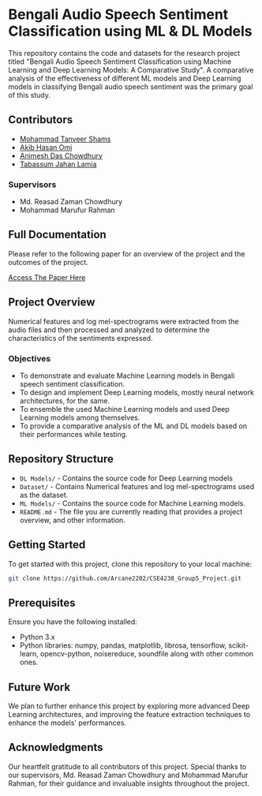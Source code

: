 # Bengali Audio Speech Sentiment Classification using ML & DL Models

This repository contains the code and datasets for the research project titled "Bengali Audio Speech Sentiment Classification using Machine Learning and Deep Learning Models: A Comparative Study". A comparative analysis of the effectiveness of different ML models and Deep Learning models in classifying Bengali audio speech sentiment was the primary goal of this study.

## Contributors
- [Mohammad Tanveer Shams](https://github.com/Arcane2202)
- [Akib Hasan Omi](https://github.com/MDAkibHasan)
- [Animesh Das Chowdhury](https://github.com/T1RTHO)
- [Tabassum Jahan Lamia](https://github.com/TabassumJahanLamia)

### Supervisors
- Md. Reasad Zaman Chowdhury
- Mohammad Marufur Rahman

## Full Documentation

Please refer to the following paper for an overview of the project and the outcomes of the project.

[Access The Paper Here](#)


## Project Overview

Numerical features and log mel-spectrograms were extracted from the audio files and then processed and analyzed to determine the characteristics of the sentiments expressed.

### Objectives
- To demonstrate and evaluate Machine Learning models in Bengali speech sentiment classification.
- To design and implement Deep Learning models, mostly neural network architectures, for the same.
- To ensemble the used Machine Learning models and used Deep Learning models among themselves.
- To provide a comparative analysis of the ML and DL models based on their performances while testing.

## Repository Structure

- `DL Models/` - Contains the source code for Deep Learning models
- `Dataset/` - Contains Numerical features and log mel-spectrograms used as the dataset.
- `ML Models/` - Contains the source code for Machine Learning models.
- `README.md` - The file you are currently reading that provides a project overview, and other information.

## Getting Started

To get started with this project, clone this repository to your local machine:

```bash
git clone https://github.com/Arcane2202/CSE4238_Group5_Project.git
```

## Prerequisites
Ensure you have the following installed:
- Python 3.x
- Python libraries: numpy, pandas, matplotlib, librosa, tensorflow, scikit-learn, opencv-python, noisereduce, soundfile along with other common ones.

## Future Work
We plan to further enhance this project by exploring more advanced Deep Learning architectures, and improving the feature extraction techniques to enhance the models' performances.

## Acknowledgments
Our heartfelt gratitude to all contributors of this project.
Special thanks to our supervisors, Md. Reasad Zaman Chowdhury and Mohammad Marufur Rahman, for their guidance and invaluable insights throughout the project.
